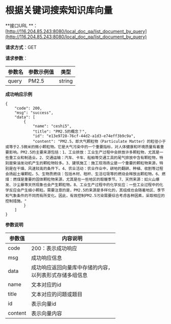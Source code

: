 # 根据关键词搜索知识库向量

**接口URL
**：[http://116.204.85.243:8080/local_doc_qa/list_document_by_query](http://116.204.85.243:8080/local_doc_qa/list_document_by_query)

**请求方式**：GET

**请求参数**：

| 参数名   | 参数示例值 | 类型     |
|-------|-------|--------|
| query | PM2.5 | string |

**成功响应示例**

```
{
    "code": 200,
    "msg": "success",
    "data": [
        {
            "name": "ceshi5",
            "title": "PM2.5的概念？",
            "id": "e13e9728-76cf-44d2-a1d3-e74eff3b9c9a",
            "content": "PM2.5，即大气颗粒物（Particulate Matter）的粒径小于或等于2.5微米的微小颗粒物。它是大气污染中的一个重要指标，对人体健康和环境质量有着重要影响。PM2.5的主要来源包括：1、工业排放：工业生产过程中会排放许多颗粒物，尤其是一些重工业和制造业。2、交通运输：汽车、卡车、船舶等交通工具的尾气排放中含有颗粒物，特别是柴油发动机产生的颗粒物较多。3、建筑施工：施工现场扬尘是一个重要的颗粒物来源，特别是在干燥、风速较高的条件下。4、农业活动：农业作业中，耕地的翻耕、种植、收割等过程会扬起土壤颗粒。5、生物质燃烧：包括木材、秸秆、生活垃圾等的燃烧会释放出颗粒物。6、燃煤：燃煤是重要的固体颗粒物来源，尤其是在一些地区的取暖季节。7、天然来源：如火山爆发、沙尘暴等天然现象也会产生颗粒物。8、工业生产过程中的化学反应：一些工业过程中的化学反应会产生细小颗粒。需要注意的是，PM2.5的来源是多样化的，其组成也会随着地区、季节和气象条件的不同而有所变化。因此，有效控制PM2.5污染需要综合考虑各种因素，采取相应的控制措施。"
        }
    ]
}
```

**参数说明**

| 参数值     | 内容说明                             |
|---------|----------------------------------|
| code    | 200：表示成功响应                       |
| msg     | 成功响应信息                           |
| data    | 成功响应返回向量库中存储的内容，<br/>以列表形式存储多组信息 |
| name    | 文本对应的id                          |
| title   | 文本对应的问题或题目                       |
| id      | 表示向量id                           |
| content | 表示向量内容                           |
